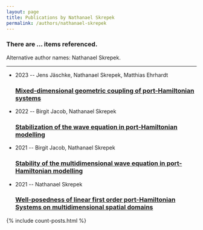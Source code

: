 ```yaml
---
layout: page
title: Publications by Nathanael Skrepek
permalink: /authors/nathanael-skrepek
---
```


<h3 id="number-posts">There are ... items referenced.</h3>
<p id='info-authors'>Alternative author names: Nathanael Skrepek.</p>
<hr />
<ul class="post-list">
<li><span class='post-meta'>2023 -- Jens Jäschke, Nathanael Skrepek, Matthias Ehrhardt</span><h3><a class='post-link' href="{{ site.baseurl }}/mixed-dimensional-geometric-coupling-of-port-hamiltonian-systems">Mixed-dimensional geometric coupling of port-Hamiltonian systems</a></h3></li>
<li><span class='post-meta'>2022 -- Birgit Jacob, Nathanael Skrepek</span><h3><a class='post-link' href="{{ site.baseurl }}/stabilization-of-the-wave-equation-in-port-hamiltonian-modelling">Stabilization of the wave equation in port-Hamiltonian modelling</a></h3></li>
<li><span class='post-meta'>2021 -- Birgit Jacob, Nathanael Skrepek</span><h3><a class='post-link' href="{{ site.baseurl }}/stability-of-the-multidimensional-wave-equation-in-port-hamiltonian-modelling">Stability of the multidimensional wave equation in port-Hamiltonian modelling</a></h3></li>
<li><span class='post-meta'>2021 -- Nathanael Skrepek</span><h3><a class='post-link' href="{{ site.baseurl }}/well-posedness-of-linear-first-order-port-hamiltonian-systems-on-multidimensional-spatial-domains">Well-posedness of linear first order port-Hamiltonian Systems on multidimensional spatial domains</a></h3></li>

</ul>
{% include count-posts.html %}
